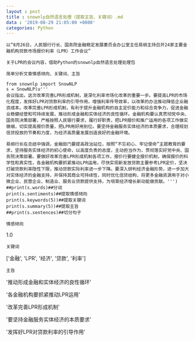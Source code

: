 ```yaml
---
layout : post
title : snownlp自然语言处理（提取主旨、关键词）.md
data : '2019-08-29 21:05:00 +0800'
categories: Python
---
```

`以“8月26日，人民银行行长、国务院金融稳定发展委员会办公室主任易纲主持召开24家主要金融机构贷款市场报价利率（LPR）工作会议”`

`关于LPR的会议内容，借助Python的snownlp自然语言处理处理包`

`简单分析文章情感倾向、关键词、主旨`
```YNAL
from snownlp import SnowNLP
s = SnowNLP(u'''
会议指出，这次改革完善LPR形成机制，是深化利率市场化改革的重要一步。要提高LPR的市场化程度，发挥好LPR对贷款利率的引导作用，增强利率传导效率，以改革的办法推动降低企业融资成本。改革完善LPR形成机制，有利于提升金融机构的自主定价能力和综合竞争力，促进金融业稳健经营和可持续发展，推动形成金融和实体经济的良性循环。金融机构要认真贯彻党中央、国务院决策部署，严格按照人民银行要求，履行好职责，把LPR报价和推广运用的各项工作做实做细，切实提高报价质量，把LPR用好用到位。要坚持金融服务实体经济的本质要求，合理规划信贷投放的节奏和力度，为经济高质量发展创造良好的金融环境。

易纲行长在总结中强调，金融部门要提高政治站位，按照“不忘初心、牢记使命”主题教育的要求，坚持服务实体经济的初心使命，以高度负责的态度，主动担当作为，贯彻落实好党中央、国务院决策部署。要做好改革完善LPR形成机制各项工作，报价行要健全报价机制，确保报价的科学性和真实性，各金融机构要抓紧推动LPR运用，尽快实现新发放贷款主要参考LPR定价，坚决打破贷款利率隐性下限，推动贷款实际利率进一步下降。要深入研判经济金融形势，进一步加大对实体经济的金融支持，并保持其商业可持续性，同时优化信贷结构，将更多金融资源用于对小微企业、民营企业、制造业、服务业贷款提供支持，为培育经济增长新动能做贡献。''')
##print(s.words)##分词
print(s.sentiments)##提取情感倾向
print(s.keywords(5))##提取关键词
print(s.summary(5))##提取主旨
##print(s.sentences)##切分句子
```
`情感倾向`

1.0

`关键词`

['金融', 'LPR', '经济', '贷款', '利率']

`主旨`

'推动形成金融和实体经济的良性循环'

'各金融机构要抓紧推动LPR运用'

'改革完善LPR形成机制'

'要坚持金融服务实体经济的本质要求'

'发挥好LPR对贷款利率的引导作用'
